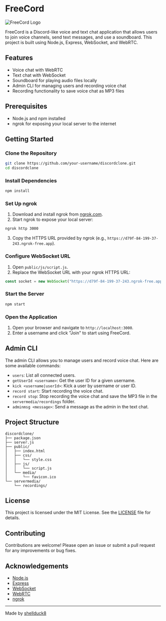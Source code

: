 # FreeCord

![FreeCord Logo](public/media/favicon.ico)

FreeCord is a Discord-like voice and text chat application that allows users to join voice channels, send text messages, and use a soundboard. This project is built using Node.js, Express, WebSocket, and WebRTC.

## Features

- Voice chat with WebRTC
- Text chat with WebSocket
- Soundboard for playing audio files locally
- Admin CLI for managing users and recording voice chat
- Recording functionality to save voice chat as MP3 files

## Prerequisites

- Node.js and npm installed
- ngrok for exposing your local server to the internet

## Getting Started

### Clone the Repository

```sh
git clone https://github.com/your-username/discordclone.git
cd discordclone
```

### Install Dependencies

```sh
npm install
```

### Set Up ngrok

1. Download and install ngrok from [ngrok.com](https://ngrok.com/).
2. Start ngrok to expose your local server:

```sh
ngrok http 3000
```

3. Copy the HTTPS URL provided by ngrok (e.g., `https://d79f-84-199-37-243.ngrok-free.app`).

### Configure WebSocket URL

1. Open `public/js/script.js`.
2. Replace the WebSocket URL with your ngrok HTTPS URL:

```javascript
const socket = new WebSocket("https://d79f-84-199-37-243.ngrok-free.app"); // Replace with your ngrok URL
```

### Start the Server

```sh
npm start
```

### Open the Application

1. Open your browser and navigate to `http://localhost:3000`.
2. Enter a username and click "Join" to start using FreeCord.

## Admin CLI

The admin CLI allows you to manage users and record voice chat. Here are some available commands:

- `users`: List all connected users.
- `getUserId <username>`: Get the user ID for a given username.
- `kick <username|userId>`: Kick a user by username or user ID.
- `record start`: Start recording the voice chat.
- `record stop`: Stop recording the voice chat and save the MP3 file in the `servermedia/recordings` folder.
- `adminmsg <message>`: Send a message as the admin in the text chat.

## Project Structure

```
discordclone/
├── package.json
├── server.js
├── public/
│   ├── index.html
│   ├── css/
│   │   └── style.css
│   ├── js/
│   │   └── script.js
│   └── media/
│       └── favicon.ico
└── servermedia/
    └── recordings/
```

## License

This project is licensed under the MIT License. See the [LICENSE](LICENSE) file for details.

## Contributing

Contributions are welcome! Please open an issue or submit a pull request for any improvements or bug fixes.

## Acknowledgements

- [Node.js](https://nodejs.org/)
- [Express](https://expressjs.com/)
- [WebSocket](https://www.npmjs.com/package/ws)
- [WebRTC](https://webrtc.org/)
- [ngrok](https://ngrok.com/)

---

Made by [shellduck8](https://github.com/shellduck8)
